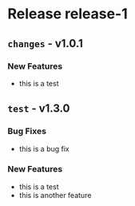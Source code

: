 # Release release-1
## `changes` - v1.0.1
### New Features
* this is a test

## `test` - v1.3.0
### Bug Fixes
* this is a bug fix

### New Features
* this is a test
* this is another feature

